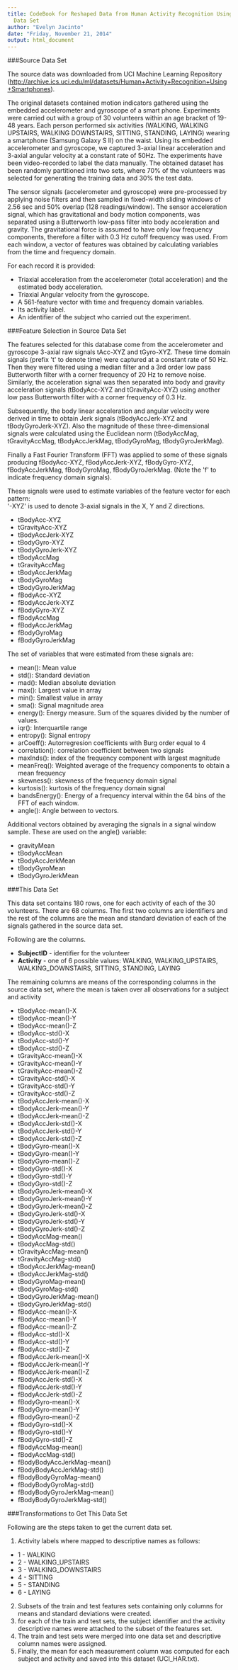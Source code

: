```yaml
---
title: CodeBook for Reshaped Data from Human Activity Recognition Using Smartphones
  Data Set
author: "Evelyn Jacinto"
date: "Friday, November 21, 2014"
output: html_document
---
```


###Source Data Set 

The source data was downloaded from UCI Machine Learning Repository (<http://archive.ics.uci.edu/ml/datasets/Human+Activity+Recognition+Using+Smartphones>). 

The original datasets contained motion indicators gathered using the embedded accelerometer and gyroscope of a smart phone. Experiments were carried out with a group of 30 volunteers within an age bracket of 19-48 years. Each person performed six activities (WALKING, WALKING UPSTAIRS, WALKING DOWNSTAIRS, SITTING, STANDING, LAYING) wearing a smartphone (Samsung Galaxy S II) on the waist. Using its embedded accelerometer and gyroscope, we captured 3-axial linear acceleration and 3-axial angular velocity at a constant rate of 50Hz. The experiments have been video-recorded to label the data manually. The obtained dataset has been randomly partitioned into two sets, where 70% of the volunteers was selected for generating the training data and 30% the test data. 

The sensor signals (accelerometer and gyroscope) were pre-processed by applying noise filters and then sampled in fixed-width sliding windows of 2.56 sec and 50% overlap (128 readings/window). The sensor acceleration signal, which has gravitational and body motion components, was separated using a Butterworth low-pass filter into body acceleration and gravity. The gravitational force is assumed to have only low frequency components, therefore a filter with 0.3 Hz cutoff frequency was used. From each window, a vector of features was obtained by calculating variables from the time and frequency domain.

For each record it is provided:  

* Triaxial acceleration from the accelerometer (total acceleration) and the estimated body acceleration.  
* Triaxial Angular velocity from the gyroscope.  
* A 561-feature vector with time and frequency domain variables.  
* Its activity label.   
* An identifier of the subject who carried out the experiment.  

###Feature Selection in Source Data Set

The features selected for this database come from the accelerometer and gyroscope 3-axial raw signals tAcc-XYZ and tGyro-XYZ. These time domain signals (prefix 't' to denote time) were captured at a constant rate of 50 Hz. Then they were filtered using a median filter and a 3rd order low pass Butterworth filter with a corner frequency of 20 Hz to remove noise. Similarly, the acceleration signal was then separated into body and gravity acceleration signals (tBodyAcc-XYZ and tGravityAcc-XYZ) using another low pass Butterworth filter with a corner frequency of 0.3 Hz. 

Subsequently, the body linear acceleration and angular velocity were derived in time to obtain Jerk signals (tBodyAccJerk-XYZ and tBodyGyroJerk-XYZ). Also the magnitude of these three-dimensional signals were calculated using the Euclidean norm (tBodyAccMag, tGravityAccMag, tBodyAccJerkMag, tBodyGyroMag, tBodyGyroJerkMag). 

Finally a Fast Fourier Transform (FFT) was applied to some of these signals producing fBodyAcc-XYZ, fBodyAccJerk-XYZ, fBodyGyro-XYZ, fBodyAccJerkMag, fBodyGyroMag, fBodyGyroJerkMag. (Note the 'f' to indicate frequency domain signals). 

These signals were used to estimate variables of the feature vector for each pattern:  
'-XYZ' is used to denote 3-axial signals in the X, Y and Z directions.

* tBodyAcc-XYZ
* tGravityAcc-XYZ
* tBodyAccJerk-XYZ
* tBodyGyro-XYZ
* tBodyGyroJerk-XYZ
* tBodyAccMag
* tGravityAccMag
* tBodyAccJerkMag
* tBodyGyroMag
* tBodyGyroJerkMag
* fBodyAcc-XYZ
* fBodyAccJerk-XYZ
* fBodyGyro-XYZ
* fBodyAccMag
* fBodyAccJerkMag
* fBodyGyroMag
* fBodyGyroJerkMag

The set of variables that were estimated from these signals are: 

* mean(): Mean value
* std(): Standard deviation
* mad(): Median absolute deviation 
* max(): Largest value in array
* min(): Smallest value in array
* sma(): Signal magnitude area
* energy(): Energy measure. Sum of the squares divided by the number of values. 
* iqr(): Interquartile range 
* entropy(): Signal entropy
* arCoeff(): Autorregresion coefficients with Burg order equal to 4
* correlation(): correlation coefficient between two signals
* maxInds(): index of the frequency component with largest magnitude
* meanFreq(): Weighted average of the frequency components to obtain a mean frequency
* skewness(): skewness of the frequency domain signal 
* kurtosis(): kurtosis of the frequency domain signal 
* bandsEnergy(): Energy of a frequency interval within the 64 bins of the FFT of each window.
* angle(): Angle between to vectors.

Additional vectors obtained by averaging the signals in a signal window sample. These are used on the angle() variable:

* gravityMean
* tBodyAccMean
* tBodyAccJerkMean
* tBodyGyroMean
* tBodyGyroJerkMean

###This Data Set

This data set contains 180 rows, one for each activity of each of the 30 volunteers. There are 68 columns. The first two columns are identifiers and the rest of the columns are the mean and standard deviation of each of the signals gathered in the source data set.

Following are the columns.

* __SubjectID__ - identifier for the volunteer
* __Activity__ - one of 6 possible values: WALKING, WALKING\_UPSTAIRS, WALKING_DOWNSTAIRS, SITTING, STANDING, LAYING

The remaining columns are means of the corresponding columns in the source data set, where the mean is taken over all observations for a subject and activity 

  + tBodyAcc-mean()-X 
  + tBodyAcc-mean()-Y
  + tBodyAcc-mean()-Z
  + tBodyAcc-std()-X 
  + tBodyAcc-std()-Y 
  + tBodyAcc-std()-Z 
  + tGravityAcc-mean()-X 
  + tGravityAcc-mean()-Y 
  + tGravityAcc-mean()-Z 
  + tGravityAcc-std()-X 
  + tGravityAcc-std()-Y 
  + tGravityAcc-std()-Z 
  + tBodyAccJerk-mean()-X 
  + tBodyAccJerk-mean()-Y 
  + tBodyAccJerk-mean()-Z 
  + tBodyAccJerk-std()-X 
  + tBodyAccJerk-std()-Y 
  + tBodyAccJerk-std()-Z 
  + tBodyGyro-mean()-X 
  + tBodyGyro-mean()-Y 
  + tBodyGyro-mean()-Z 
  + tBodyGyro-std()-X 
  + tBodyGyro-std()-Y 
  + tBodyGyro-std()-Z 
  + tBodyGyroJerk-mean()-X 
  + tBodyGyroJerk-mean()-Y 
  + tBodyGyroJerk-mean()-Z 
  + tBodyGyroJerk-std()-X 
  + tBodyGyroJerk-std()-Y 
  + tBodyGyroJerk-std()-Z 
  + tBodyAccMag-mean() 
  + tBodyAccMag-std() 
  + tGravityAccMag-mean() 
  + tGravityAccMag-std() 
  + tBodyAccJerkMag-mean() 
  + tBodyAccJerkMag-std() 
  + tBodyGyroMag-mean() 
  + tBodyGyroMag-std() 
  + tBodyGyroJerkMag-mean() 
  + tBodyGyroJerkMag-std() 
  + fBodyAcc-mean()-X 
  + fBodyAcc-mean()-Y 
  + fBodyAcc-mean()-Z 
  + fBodyAcc-std()-X 
  + fBodyAcc-std()-Y 
  + fBodyAcc-std()-Z 
  + fBodyAccJerk-mean()-X 
  + fBodyAccJerk-mean()-Y 
  + fBodyAccJerk-mean()-Z 
  + fBodyAccJerk-std()-X 
  + fBodyAccJerk-std()-Y 
  + fBodyAccJerk-std()-Z 
  + fBodyGyro-mean()-X 
  + fBodyGyro-mean()-Y 
  + fBodyGyro-mean()-Z 
  + fBodyGyro-std()-X 
  + fBodyGyro-std()-Y 
  + fBodyGyro-std()-Z 
  + fBodyAccMag-mean() 
  + fBodyAccMag-std() 
  + fBodyBodyAccJerkMag-mean() 
  + fBodyBodyAccJerkMag-std() 
  + fBodyBodyGyroMag-mean() 
  + fBodyBodyGyroMag-std() 
  + fBodyBodyGyroJerkMag-mean() 
  + fBodyBodyGyroJerkMag-std()

###Transformations to Get This Data Set

Following are the steps taken to get the current data set.

1. Activity labels where mapped to descriptive names as follows:

+ 1 - WALKING
+ 2 - WALKING_UPSTAIRS
+ 3 - WALKING_DOWNSTAIRS
+ 4 - SITTING
+ 5 - STANDING
+ 6 - LAYING

2. Subsets of the train and test features sets containing only columns for means and standard deviations were created.
3. for each of the train and test sets, the subject identifier and the activity descriptive names were attached to the subset of the features set.
4. The train and test sets were merged into one data set and descriptive column names were assigned.
5. Finally, the mean for each measurement column was computed for each subject and activity and saved into this dataset (UCI_HAR.txt).



